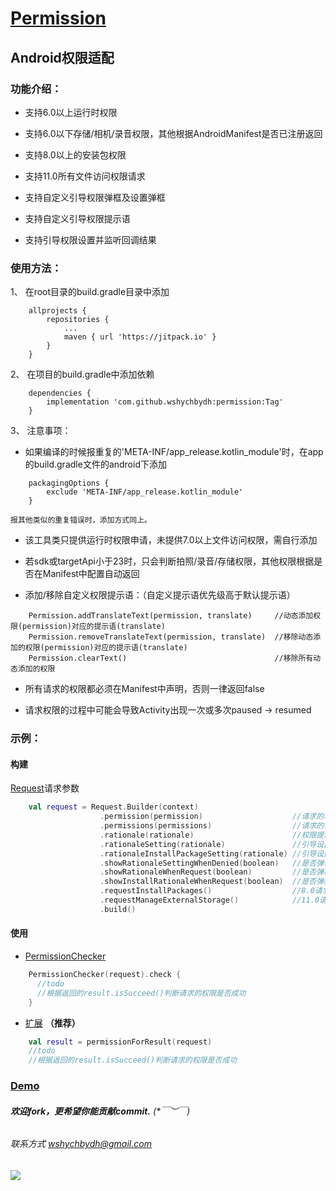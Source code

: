 # [Permission](https://github.com/wshychbydh/permission)

## Android权限适配

### 功能介绍：

* 支持6.0以上运行时权限

* 支持6.0以下存储/相机/录音权限，其他根据AndroidManifest是否已注册返回

* 支持8.0以上的安装包权限

* 支持11.0所有文件访问权限请求

* 支持自定义引导权限弹框及设置弹框

* 支持自定义引导权限提示语

* 支持引导权限设置并监听回调结果

### 使用方法：

1、 在root目录的build.gradle目录中添加
```
    allprojects {
        repositories {
            ...
            maven { url 'https://jitpack.io' }
        }
    }
```

2、 在项目的build.gradle中添加依赖
```
    dependencies {
        implementation 'com.github.wshychbydh:permission:Tag'
    }
```

3、 注意事项：

  - 如果编译的时候报重复的'META-INF/app_release.kotlin_module'时，在app的build.gradle文件的android下添加
```
    packagingOptions {
        exclude 'META-INF/app_release.kotlin_module'
    }

报其他类似的重复错误时，添加方式同上。
```


  - 该工具类只提供运行时权限申请，未提供7.0以上文件访问权限，需自行添加

  - 若sdk或targetApi小于23时，只会判断拍照/录音/存储权限，其他权限根据是否在Manifest中配置自动返回

  - 添加/移除自定义权限提示语：（自定义提示语优先级高于默认提示语）

```
    Permission.addTranslateText(permission, translate)     //动态添加权限(permission)对应的提示语(translate)
    Permission.removeTranslateText(permission, translate)  //移除动态添加的权限(permission)对应的提示语(translate)
    Permission.clearText()                                 //移除所有动态添加的权限
```

  - 所有请求的权限都必须在Manifest中声明，否则一律返回false

  - 请求权限的过程中可能会导致Activity出现一次或多次paused -> resumed

### 示例：

#### 构建
  [Request](app/src/main/java/com/eye/cool/permission/checker/Request.kt)请求参数
```kotlin
    val request = Request.Builder(context)
                    .permission(permission)                    //请求的单个权限
                    .permissions(permissions)                  //请求的多个权限
                    .rationale(rationale)                      //权限提示弹框（可选）
                    .rationaleSetting(rationale)               //引导设置弹框（可选）
                    .rationaleInstallPackageSetting(rationale) //引导设置安装未知来源应用弹框（可选）
                    .showRationaleSettingWhenDenied(boolean)   //是否弹设置框去引导授权（默认true）
                    .showRationaleWhenRequest(boolean)         //是否弹框提示需要动态申请的权限（默认false）
                    .showInstallRationaleWhenRequest(boolean)  //是否弹框提示安装APK需要申请的权限（默认false）
                    .requestInstallPackages()                  //8.0请求安装包权限（默认不请求）
                    .requestManageExternalStorage()            //11.0请求文件所有访问权限（默认不请求）
                    .build()
```

#### 使用

* [PermissionChecker](app/src/main/java/com/eye/cool/permission/PermissionChecker.kt)
```kotlin
    PermissionChecker(request).check {
      //todo
      //根据返回的result.isSucceed()判断请求的权限是否成功
    }
```

* [扩展](app/src/main/java/com/eye/cool/permission/checker/permission.kt) **（推荐）**
```kotlin
    val result = permissionForResult(request)
    //todo
    //根据返回的result.isSucceed()判断请求的权限是否成功
```


### **[Demo](https://github.com/wshychbydh/SampleDemo)**  
    
###### **欢迎fork，更希望你能贡献commit.** (*￣︶￣)    

###### 联系方式 wshychbydh@gmail.com

[![](https://jitpack.io/v/wshychbydh/Permission.svg)](https://jitpack.io/#wshychbydh/Permission)